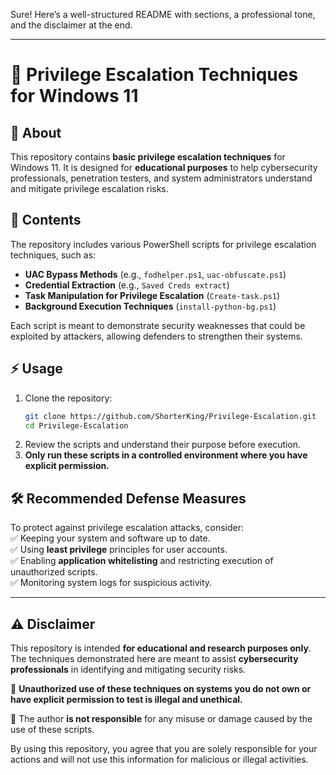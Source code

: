 Sure! Here’s a well-structured README with sections, a professional tone, and the disclaimer at the end.  

---

# 🔑 Privilege Escalation Techniques for Windows 11  

## 📌 About  
This repository contains **basic privilege escalation techniques** for Windows 11. It is designed for **educational purposes** to help cybersecurity professionals, penetration testers, and system administrators understand and mitigate privilege escalation risks.  

## 📂 Contents  
The repository includes various PowerShell scripts for privilege escalation techniques, such as:  

- **UAC Bypass Methods** (e.g., `fodhelper.ps1`, `uac-obfuscate.ps1`)  
- **Credential Extraction** (e.g., `Saved Creds extract`)  
- **Task Manipulation for Privilege Escalation** (`Create-task.ps1`)  
- **Background Execution Techniques** (`install-python-bg.ps1`)  

Each script is meant to demonstrate security weaknesses that could be exploited by attackers, allowing defenders to strengthen their systems.  

## ⚡ Usage  
1. Clone the repository:  
   ```sh
   git clone https://github.com/ShorterKing/Privilege-Escalation.git
   cd Privilege-Escalation
   ```
2. Review the scripts and understand their purpose before execution.  
3. **Only run these scripts in a controlled environment where you have explicit permission.**  

## 🛠️ Recommended Defense Measures  
To protect against privilege escalation attacks, consider:  
✅ Keeping your system and software up to date.  
✅ Using **least privilege** principles for user accounts.  
✅ Enabling **application whitelisting** and restricting execution of unauthorized scripts.  
✅ Monitoring system logs for suspicious activity.  

---

## ⚠️ Disclaimer  
This repository is intended **for educational and research purposes only**. The techniques demonstrated here are meant to assist **cybersecurity professionals** in identifying and mitigating security risks.  

🔴 **Unauthorized use of these techniques on systems you do not own or have explicit permission to test is illegal and unethical.**  

🔴 The author **is not responsible** for any misuse or damage caused by the use of these scripts.  

By using this repository, you agree that you are solely responsible for your actions and will not use this information for malicious or illegal activities.  
